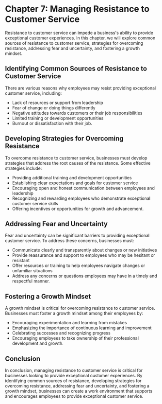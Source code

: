 Chapter 7: Managing Resistance to Customer Service
==================================================

Resistance to customer service can impede a business's ability to provide exceptional customer experiences. In this chapter, we will explore common sources of resistance to customer service, strategies for overcoming resistance, addressing fear and uncertainty, and fostering a growth mindset.

Identifying Common Sources of Resistance to Customer Service
------------------------------------------------------------

There are various reasons why employees may resist providing exceptional customer service, including:

* Lack of resources or support from leadership
* Fear of change or doing things differently
* Negative attitudes towards customers or their job responsibilities
* Limited training or development opportunities
* Burnout or dissatisfaction with their job.

Developing Strategies for Overcoming Resistance
-----------------------------------------------

To overcome resistance to customer service, businesses must develop strategies that address the root causes of the resistance. Some effective strategies include:

* Providing additional training and development opportunities
* Establishing clear expectations and goals for customer service
* Encouraging open and honest communication between employees and leadership
* Recognizing and rewarding employees who demonstrate exceptional customer service skills
* Offering incentives or opportunities for growth and advancement.

Addressing Fear and Uncertainty
-------------------------------

Fear and uncertainty can be significant barriers to providing exceptional customer service. To address these concerns, businesses must:

* Communicate clearly and transparently about changes or new initiatives
* Provide reassurance and support to employees who may be hesitant or resistant
* Offer resources or training to help employees navigate changes or unfamiliar situations
* Address any concerns or questions employees may have in a timely and respectful manner.

Fostering a Growth Mindset
--------------------------

A growth mindset is critical for overcoming resistance to customer service. Businesses must foster a growth mindset among their employees by:

* Encouraging experimentation and learning from mistakes
* Emphasizing the importance of continuous learning and improvement
* Celebrating successes and recognizing progress
* Encouraging employees to take ownership of their professional development and growth.

Conclusion
----------

In conclusion, managing resistance to customer service is critical for businesses looking to provide exceptional customer experiences. By identifying common sources of resistance, developing strategies for overcoming resistance, addressing fear and uncertainty, and fostering a growth mindset, businesses can create a work environment that supports and encourages employees to provide exceptional customer service.
